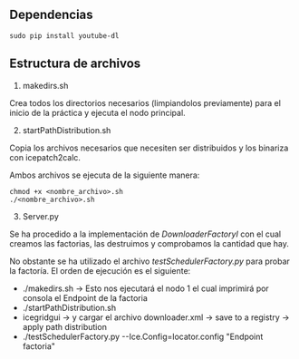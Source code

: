 ## Dependencias
```
sudo pip install youtube-dl
```

## Estructura de archivos
1.  makedirs.sh

Crea todos los directorios necesarios (limpiandolos previamente) para el inicio de la práctica y ejecuta el nodo principal.

2. startPathDistribution.sh

Copia los archivos necesarios que necesiten ser distribuidos y los binariza con icepatch2calc.

Ambos archivos se ejecuta de la siguiente manera:
```
chmod +x <nombre_archivo>.sh
./<nombre_archivo>.sh
```
3. Server.py

Se ha procedido a la implementación de *DownloaderFactoryI* con el cual creamos las factorias, las destruimos y comprobamos la cantidad que hay.

No obstante se ha utilizado el archivo *testSchedulerFactory.py* para probar la factoría.
El orden de ejecución es el siguiente:
  * ./makedirs.sh -> Esto nos ejecutará el nodo 1 el cual imprimirá por consola el Endpoint de la factoria
  * ./startPathDistribution.sh 
  * icegridgui -> y cargar el archivo downloader.xml -> save to a registry -> apply path distribution
  * ./testSchedulerFactory.py --Ice.Config=locator.config "Endpoint factoria"
  

